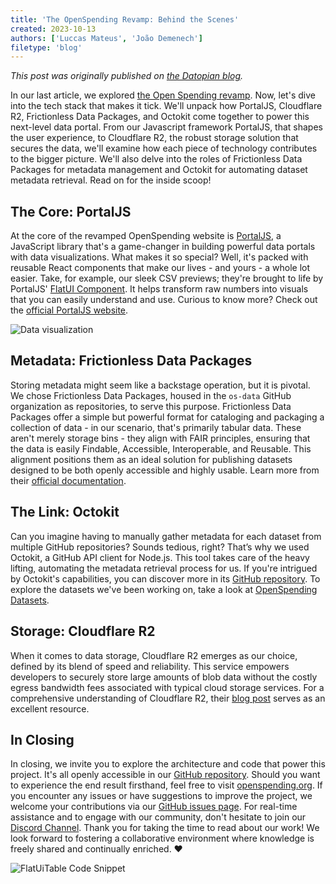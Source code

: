 ```yaml
---
title: 'The OpenSpending Revamp: Behind the Scenes'
created: 2023-10-13
authors: ['Luccas Mateus', 'João Demenech']
filetype: 'blog'
---
```


_This post was originally published on [the Datopian blog](http://datopian.com/blog/the-open-spending-revamp-behind-the-scenes)._

In our last article, we explored [the Open Spending revamp](https://www.datopian.com/blog/the-open-spending-revamp). Now, let's dive into the tech stack that makes it tick. We'll unpack how PortalJS, Cloudflare R2, Frictionless Data Packages, and Octokit come together to power this next-level data portal. From our Javascript framework PortalJS, that shapes the user experience, to Cloudflare R2, the robust storage solution that secures the data, we'll examine how each piece of technology contributes to the bigger picture. We'll also delve into the roles of Frictionless Data Packages for metadata management and Octokit for automating dataset metadata retrieval. Read on for the inside scoop!

## The Core: PortalJS

At the core of the revamped OpenSpending website is [PortalJS](https://portaljs.org), a JavaScript library that's a game-changer in building powerful data portals with data visualizations. What makes it so special? Well, it's packed with reusable React components that make our lives - and yours - a whole lot easier. Take, for example, our sleek CSV previews; they're brought to life by PortalJS' [FlatUI Component](https://storybook.portaljs.org/?path=/story/components-flatuitable--from-url). It helps transform raw numbers into visuals that you can easily understand and use. Curious to know more? Check out the [official PortalJS website](https://portaljs.org).

![Data visualization](/assets/blog/2023-10-13-the-open-spending-revamp-behind-the-scenes/data-visualization.png)

## Metadata: Frictionless Data Packages

Storing metadata might seem like a backstage operation, but it is pivotal. We chose Frictionless Data Packages, housed in the `os-data` GitHub organization as repositories, to serve this purpose. Frictionless Data Packages offer a simple but powerful format for cataloging and packaging a collection of data - in our scenario, that's primarily tabular data. These aren't merely storage bins - they align with FAIR principles, ensuring that the data is easily Findable, Accessible, Interoperable, and Reusable. This alignment positions them as an ideal solution for publishing datasets designed to be both openly accessible and highly usable. Learn more from their [official documentation](https://framework.frictionlessdata.io/).

## The Link: Octokit

Can you imagine having to manually gather metadata for each dataset from multiple GitHub repositories? Sounds tedious, right? That’s why we used Octokit, a GitHub API client for Node.js. This tool takes care of the heavy lifting, automating the metadata retrieval process for us. If you're intrigued by Octokit's capabilities, you can discover more in its [GitHub repository](https://github.com/octokit/octokit.js). To explore the datasets we've been working on, take a look at [OpenSpending Datasets](https://github.com/os-data).

## Storage: Cloudflare R2

When it comes to data storage, Cloudflare R2 emerges as our choice, defined by its blend of speed and reliability. This service empowers developers to securely store large amounts of blob data without the costly egress bandwidth fees associated with typical cloud storage services. For a comprehensive understanding of Cloudflare R2, their [blog post](https://cloudflare.net/news/news-details/2021/Cloudflare-Announces-R2-Storage-Rapid-and-Reliable-S3-Compatible-Object-Storage-Designed-for-the-Edge/default.aspx) serves as an excellent resource.

## In Closing

In closing, we invite you to explore the architecture and code that power this project. It's all openly accessible in our [GitHub repository](https://github.com/datopian/portaljs/tree/main/examples/openspending). Should you want to experience the end result firsthand, feel free to visit [openspending.org](https://www.openspending.org/). If you encounter any issues or have suggestions to improve the project, we welcome your contributions via our [GitHub issues page](https://github.com/datopian/portaljs/issues). For real-time assistance and to engage with our community, don't hesitate to join our [Discord Channel](https://discord.com/invite/EeyfGrGu4U). Thank you for taking the time to read about our work! We look forward to fostering a collaborative environment where knowledge is freely shared and continually enriched. ♥️

![FlatUiTable Code Snippet](/assets/blog/2023-10-13-the-open-spending-revamp-behind-the-scenes/code-example.png)
